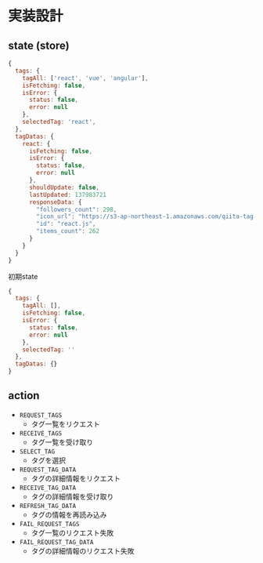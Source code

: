# 実装設計

## state (store)
```js
{
  tags: {
    tagAll: ['react', 'vue', 'angular'],
    isFetching: false,
    isError: {
      status: false,
      error: null
    },
    selectedTag: 'react',
  },
  tagDatas: {
    react: {
      isFetching: false,
      isError: {
        status: false,
        error: null
      },
      shouldUpdate: false,
      lastUpdated: 137983721
      responseData: {
        "followers_count": 298,
        "icon_url": "https://s3-ap-northeast-1.amazonaws.com/qiita-tag-image/e6867d326364bb2498f72f152c92408bf457de8c/medium.jpg?1426679594",
        "id": "react.js",
        "items_count": 262
      }
    }
  }
}
```

初期state
```js
{
  tags: {
    tagAll: [],
    isFetching: false,
    isError: {
      status: false,
      error: null
    },
    selectedTag: ''
  },
  tagDatas: {}
}
```

## action
- `REQUEST_TAGS`
  - タグ一覧をリクエスト
- `RECEIVE_TAGS`
  - タグ一覧を受け取り
- `SELECT_TAG`
  - タグを選択
- `REQUEST_TAG_DATA`
  - タグの詳細情報をリクエスト
- `RECEIVE_TAG_DATA`
  - タグの詳細情報を受け取り
- `REFRESH_TAG_DATA`
  - タグの情報を再読み込み
- `FAIL_REQUEST_TAGS`
  - タグ一覧のリクエスト失敗
- `FAIL_REQUEST_TAG_DATA`
  - タグの詳細情報のリクエスト失敗